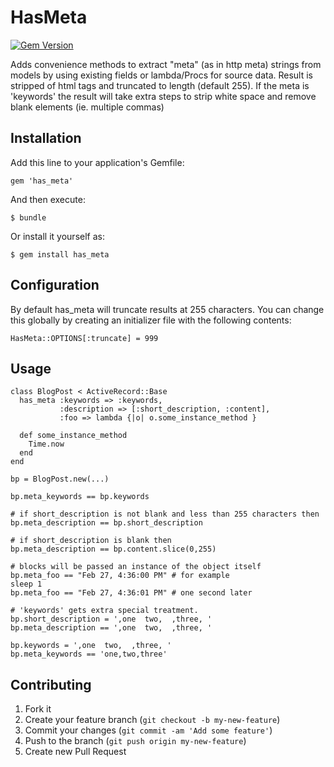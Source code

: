 # HasMeta

[![Gem Version](https://badge.fury.io/rb/has_meta.png)](http://badge.fury.io/rb/has_meta)

Adds convenience methods to extract "meta" (as in http meta) strings from
models by using existing fields or lambda/Procs for source data. Result is stripped of html
tags and truncated to length (default 255). If the meta is 'keywords' the result will take extra
steps to strip white space and remove blank elements (ie. multiple commas)

## Installation

Add this line to your application's Gemfile:

    gem 'has_meta'

And then execute:

    $ bundle

Or install it yourself as:

    $ gem install has_meta

## Configuration

By default has\_meta will truncate results at 255 characters.
You can change this globally by creating an initializer file with the following contents:

    HasMeta::OPTIONS[:truncate] = 999

## Usage

    class BlogPost < ActiveRecord::Base
      has_meta :keywords => :keywords, 
               :description => [:short_description, :content],
               :foo => lambda {|o| o.some_instance_method }

      def some_instance_method
        Time.now
      end
    end

    bp = BlogPost.new(...)

    bp.meta_keywords == bp.keywords

    # if short_description is not blank and less than 255 characters then
    bp.meta_description == bp.short_description

    # if short_description is blank then
    bp.meta_description == bp.content.slice(0,255)

    # blocks will be passed an instance of the object itself
    bp.meta_foo == "Feb 27, 4:36:00 PM" # for example
    sleep 1
    bp.meta_foo == "Feb 27, 4:36:01 PM" # one second later

    # 'keywords' gets extra special treatment.
    bp.short_description = ',one  two,  ,three, '
    bp.meta_description == ',one  two,  ,three, '

    bp.keywords = ',one  two,  ,three, '
    bp.meta_keywords == 'one,two,three'

## Contributing

1. Fork it
2. Create your feature branch (`git checkout -b my-new-feature`)
3. Commit your changes (`git commit -am 'Add some feature'`)
4. Push to the branch (`git push origin my-new-feature`)
5. Create new Pull Request
